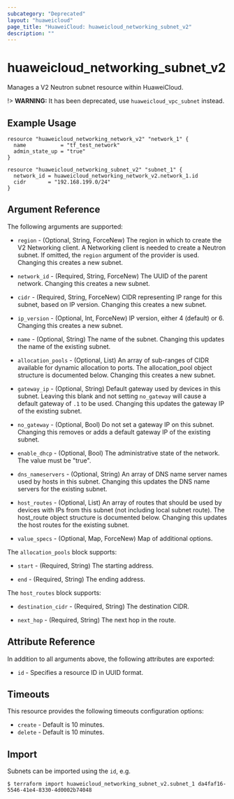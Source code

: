 ```yaml
---
subcategory: "Deprecated"
layout: "huaweicloud"
page_title: "HuaweiCloud: huaweicloud_networking_subnet_v2"
description: ""
---
```


# huaweicloud\_networking\_subnet\_v2

Manages a V2 Neutron subnet resource within HuaweiCloud.

!> **WARNING:** It has been deprecated, use `huaweicloud_vpc_subnet` instead.

## Example Usage

```hcl
resource "huaweicloud_networking_network_v2" "network_1" {
  name           = "tf_test_network"
  admin_state_up = "true"
}

resource "huaweicloud_networking_subnet_v2" "subnet_1" {
  network_id = huaweicloud_networking_network_v2.network_1.id
  cidr       = "192.168.199.0/24"
}
```

## Argument Reference

The following arguments are supported:

* `region` - (Optional, String, ForceNew) The region in which to create the V2 Networking client. A Networking client is
  needed to create a Neutron subnet. If omitted, the
  `region` argument of the provider is used. Changing this creates a new subnet.

* `network_id` - (Required, String, ForceNew) The UUID of the parent network. Changing this creates a new subnet.

* `cidr` - (Required, String, ForceNew) CIDR representing IP range for this subnet, based on IP version. Changing this
  creates a new subnet.

* `ip_version` - (Optional, Int, ForceNew) IP version, either 4 (default) or 6. Changing this creates a new subnet.

* `name` - (Optional, String) The name of the subnet. Changing this updates the name of the existing subnet.

* `allocation_pools` - (Optional, List) An array of sub-ranges of CIDR available for dynamic allocation to ports. The
  allocation_pool object structure is documented below. Changing this creates a new subnet.

* `gateway_ip` - (Optional, String)  Default gateway used by devices in this subnet. Leaving this blank and not
  setting `no_gateway` will cause a default gateway of `.1` to be used. Changing this updates the gateway IP of the
  existing subnet.

* `no_gateway` - (Optional, Bool) Do not set a gateway IP on this subnet. Changing this removes or adds a default
  gateway IP of the existing subnet.

* `enable_dhcp` - (Optional, Bool) The administrative state of the network. The value must be "true".

* `dns_nameservers` - (Optional, String) An array of DNS name server names used by hosts in this subnet. Changing this
  updates the DNS name servers for the existing subnet.

* `host_routes` - (Optional, List) An array of routes that should be used by devices with IPs from this subnet (not
  including local subnet route). The host_route object structure is documented below. Changing this updates the host
  routes for the existing subnet.

* `value_specs` - (Optional, Map, ForceNew) Map of additional options.

The `allocation_pools` block supports:

* `start` - (Required, String) The starting address.

* `end` - (Required, String) The ending address.

The `host_routes` block supports:

* `destination_cidr` - (Required, String) The destination CIDR.

* `next_hop` - (Required, String) The next hop in the route.

## Attribute Reference

In addition to all arguments above, the following attributes are exported:

* `id` - Specifies a resource ID in UUID format.

## Timeouts

This resource provides the following timeouts configuration options:

* `create` - Default is 10 minutes.
* `delete` - Default is 10 minutes.

## Import

Subnets can be imported using the `id`, e.g.

```
$ terraform import huaweicloud_networking_subnet_v2.subnet_1 da4faf16-5546-41e4-8330-4d0002b74048
```
